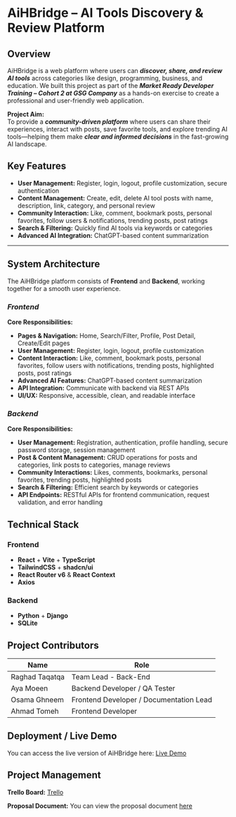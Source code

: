 # **AiHBridge – AI Tools Discovery & Review Platform**

## **Overview**

AiHBridge is a web platform where users can **_discover, share, and review AI tools_** across categories like design, programming, business, and education. We built this project as part of the **_Market Ready Developer Training – Cohort 2 at GSG Company_** as a hands-on exercise to create a professional and user-friendly web application.

**Project Aim:**  
To provide a **_community-driven platform_** where users can share their experiences, interact with posts, save favorite tools, and explore trending AI tools—helping them make **_clear and informed decisions_** in the fast-growing AI landscape.

## **Key Features**

- **User Management:** Register, login, logout, profile customization, secure authentication
- **Content Management:** Create, edit, delete AI tool posts with name, description, link, category, and personal review
- **Community Interaction:** Like, comment, bookmark posts, personal favorites, follow users & notifications, trending posts, post ratings
- **Search & Filtering:** Quickly find AI tools via keywords or categories
- **Advanced AI Integration:** ChatGPT-based content summarization

---

## **System Architecture**

The AiHBridge platform consists of **Frontend** and **Backend**, working together for a smooth user experience.

### *_Frontend_*

**Core Responsibilities:**

- **Pages & Navigation:** Home, Search/Filter, Profile, Post Detail, Create/Edit pages
- **User Management:** Register, login, logout, profile customization
- **Content Interaction:** Like, comment, bookmark posts, personal favorites, follow users with notifications, trending posts, highlighted posts, post ratings
- **Advanced AI Features:** ChatGPT-based content summarization
- **API Integration:** Communicate with backend via REST APIs
- **UI/UX:** Responsive, accessible, clean, and readable interface

### *_Backend_*

**Core Responsibilities:**

- **User Management:** Registration, authentication, profile handling, secure password storage, session management
- **Post & Content Management:** CRUD operations for posts and categories, link posts to categories, manage reviews
- **Community Interactions:** Likes, comments, bookmarks, personal favorites, trending posts, highlighted posts
- **Search & Filtering:** Efficient search by keywords or categories
- **API Endpoints:** RESTful APIs for frontend communication, request validation, and error handling

## **Technical Stack**

### Frontend

- **React** + **Vite** + **TypeScript**
- **TailwindCSS** + **shadcn/ui**
- **React Router v6** & **React Context**
- **Axios**

### Backend

- **Python** + **Django**
- **SQLite**

## **Project Contributors**

| **Name**       | **Role**                                |
| -------------- | --------------------------------------- |
| Raghad Taqatqa | Team Lead - Back-End                    |
| Aya Moeen      | Backend Developer / QA Tester           |
| Osama Ghneem   | Frontend Developer / Documentation Lead |
| Ahmad Tomeh    | Frontend Developer                      |

## **Deployment / Live Demo**

You can access the live version of AiHBridge here: [Live Demo](https://your-deployment-link.com)

## **Project Management**

**Trello Board:** [Trello](https://trello.com/invite/b/68a89c1d6cf17fc39528808b/ATTId469e9cc65b7010473a44a9399cf1ca1FA756EE2/my-trello-board)

**Proposal Document:** You can view the proposal document [here](link-to-proposal-document)